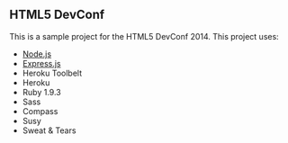 ## HTML5 DevConf

This is a sample project for the HTML5 DevConf 2014. This project uses:

- [Node.js](http://nodejs.org)
- [Express.js](http://expressjs.com/)
- Heroku Toolbelt
- Heroku
- Ruby 1.9.3
- Sass
- Compass
- Susy
- Sweat & Tears